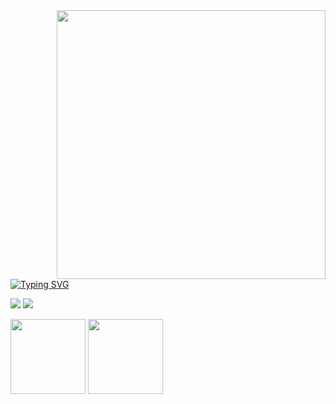 <img style="margin-top: 40px;" align="right" width="430px" src="https://i.pinimg.com/originals/44/df/43/44df43c9d956bc574a44705099d2a69c.gif">
<a href="https://git.io/typing-svg"><img src="https://readme-typing-svg.demolab.com?font=Fira+Code&pause=1000&color=FFF&width=435&lines=hello!!!!+this+is+ligia+akemi+%3A)" alt="Typing SVG" /></a>
<br>

[![](https://img.shields.io/badge/linkedin-C28755)](http://linkedin.com/in/limiyama)
[![](https://img.shields.io/badge/lattes-851B11)](http://lattes.cnpq.br/8085124701759641)

<img height="120px" src="https://github-readme-stats.vercel.app/api/top-langs/?username=limiyama&layout=compact&langs_count=8&theme=onedark&bg_color=282A36&text_color=FFF&hide_border=true"/> <img height="120px" src="https://github-readme-stats.vercel.app/api?username=limiyama&theme=onedark&bg_color=282A36&text_color=FFF&hide_border=true&include_all_commits=false&count_private=false"/>
 

 
<br>
<div align="center"></div>


</div>

